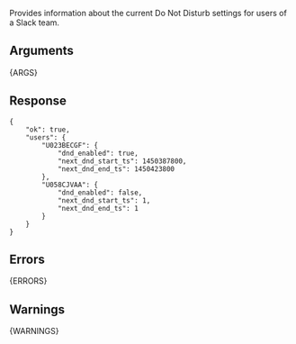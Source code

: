 
Provides information about the current Do Not Disturb settings for users of a Slack team.

## Arguments

{ARGS}

## Response

    {
        "ok": true,
        "users": {
            "U023BECGF": {
                "dnd_enabled": true,
                "next_dnd_start_ts": 1450387800,
                "next_dnd_end_ts": 1450423800
            },
            "U058CJVAA": {
                "dnd_enabled": false,
                "next_dnd_start_ts": 1,
                "next_dnd_end_ts": 1
            }
        }
    }

## Errors

{ERRORS}

## Warnings

{WARNINGS}
